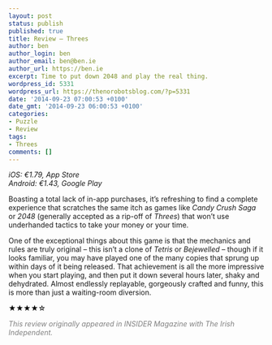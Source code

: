 ```yaml
---
layout: post
status: publish
published: true
title: Review – Threes
author: ben
author_login: ben
author_email: ben@ben.ie
author_url: https://ben.ie
excerpt: Time to put down 2048 and play the real thing.
wordpress_id: 5331
wordpress_url: https://thenorobotsblog.com/?p=5331
date: '2014-09-23 07:00:53 +0100'
date_gmt: '2014-09-23 06:00:53 +0100'
categories:
- Puzzle
- Review
tags:
- Threes
comments: []
---
```

<address>iOS: €1.79, App Store<br />
Android: €1.43, Google Play</address>
<p>Boasting a total lack of in-app purchases, it’s refreshing to find a complete experience that scratches the same itch as games like <i>Candy Crush Saga </i>or <i>2048</i> (generally accepted as a rip-off of <i>Threes</i>) that won’t use underhanded tactics to take your money or your time.</p>
<p>One of the exceptional things about this game is that the mechanics and rules are truly original – this isn’t a clone of <i>Tetris</i> or <i>Bejewelled – </i>though if it looks familiar, you may have played one of the many copies that sprung up within days of it being released. That achievement is all the more impressive when you start playing, and then put it down several hours later, shaky and dehydrated. Almost endlessly replayable, gorgeously crafted and funny, this is more than just a waiting-room diversion.</p>
<p style="color: #414244;"><span style="color: #000000;">★★★★</span><span style="color: #000000;">☆</span></p>
<p style="color: #414244;"><span style="color: #808080;"><em>This review originally appeared in INSIDER Magazine with The Irish Independent.</em></span></p>
